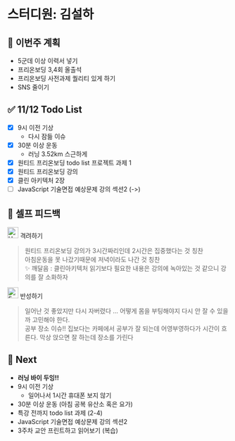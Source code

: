 # 스터디원: 김설하

## 🚀 이번주 계획

- 5군데 이상 이력서 넣기
- 프리온보딩 3,4회 올출석
- 프리온보딩 사전과제 퀄리티 있게 하기
- SNS 줄이기

## ✅ 11/12 Todo List

- [x] 9시 이전 기상
  - 다시 잠듦 이슈
- [x] 30분 이상 운동
  - 러닝 3.52km 스근하게
- [x] 원티드 프리온보딩 todo list 프로젝트 과제 1
- [x] 원티드 프리온보딩 강의
- [x] 클린 아키텍처 2장
- [ ] JavaScript 기술면접 예상문제 강의 섹션2 (->)

## 🎉 셀프 피드백

<img src="https://raw.githubusercontent.com/Tarikul-Islam-Anik/Animated-Fluent-Emojis/master/Emojis/Smilies/Hugging%20Face.png" alt="Hugging Face" width="25" height="25"> 격려하기</img>

> 원티드 프리온보딩 강의가 3시간짜리인데 2시간은 집중했다는 것 칭찬  
> 아침운동을 못 나갔기때문에 저녁이라도 나간 것 칭찬  
> ✨ 깨달음 : 클린아키텍처 읽기보다 필요한 내용은 강의에 녹아있는 것 같으니 강의를 잘 소화하자

<img src="https://raw.githubusercontent.com/Tarikul-Islam-Anik/Animated-Fluent-Emojis/master/Emojis/Smilies/Face%20with%20Monocle.png" alt="Face with Monocle" width="25" height="25"> 반성하기</img>

> 일어난 것 좋았지만 다시 자버렸다 ... 어떻게 몸을 부팅해야지 다시 안 잘 수 있을까 고민해야 한다.  
> 공부 장소 이슈!! 집보다는 카페에서 공부가 잘 되는데 어영부영하다가 시간이 흐른다. 막상 앉으면 잘 하는데 장소를 가린다

## 🌱 Next

- **러닝 바이 두잉!!**
- 9시 이전 기상
  - 일어나서 1시간 휴대폰 보지 않기
- 30분 이상 운동 (아침 공복 유산소 혹은 요가)
- 특강 전까지 todo list 과제 (2-4)
- JavaScript 기술면접 예상문제 강의 섹션2
- 3주차 교안 프린트하고 읽어보기 (복습)
